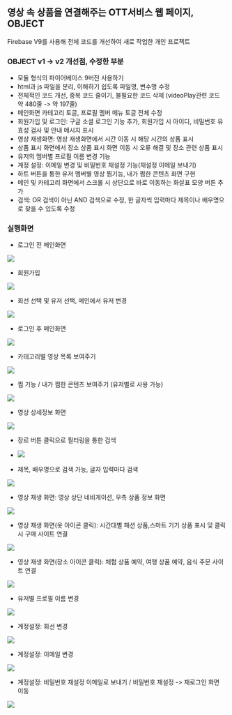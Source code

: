 ## 영상 속 상품을 연결해주는 OTT서비스 웹 페이지, OBJECT
Firebase V9를 사용해 전체 코드를 개선하여 새로 작업한 개인 프로젝트

### OBJECT v1 -> v2 개선점, 수정한 부분
- 모듈 형식의 파이어베이스 9버전 사용하기
- html과 js 파일을 분리, 이해하기 쉽도록 파일명, 변수명 수정
- 전체적인 코드 개선, 중복 코드 줄이기, 불필요한 코드 삭제
(videoPlay관련 코드 약 480줄 -> 약 197줄)
- 메인화면 카테고리 토글, 프로필 멤버 메뉴 토글 전체 수정  
- 회원가입 및 로그인: 구글 소셜 로그인 기능 추가, 회원가입 시 아이디, 비밀번호 유효성 검사 및 안내 메시지 표시
- 영상 재생화면: 영상 재생화면에서 시간 이동 시 해당 시간의 상품 표시
- 상품 표시 화면에서 장소 상품 표시 화면 이동 시 오류 해결 및 장소 관련 상품 표시
- 유저의 멤버별 프로필 이름 변경 기능
- 계정 설정:  이메일 변경 및 비밀번호 재설정 기능(재설정 이메일 보내기)
- 하트 버튼을 통한 유저 멤버별 영상 찜기능, 내가 찜한 콘텐츠 화면 구현
- 메인 및 카테고리 화면에서 스크롤 시 상단으로 바로 이동하는 화살표 모양 버튼 추가
- 검색: OR 검색이 아닌 AND 검색으로 수정, 한 글자씩 입력마다 제목이나 배우명으로 찾을 수 있도록 수정


### 실행화면

- 로그인 전 메인화면
<img src="https://github.com/zestlumen/js-object-v2/assets/122693004/82b6db8d-8575-41d7-8556-13d90d475564"/>

- 회원가입
<img src="https://github.com/zestlumen/js-object-v2/assets/122693004/3c364144-4439-4df2-8f1b-f5ea63682e8d"/>

- 회선 선택 및 유저 선택, 메인에서 유저 변경
<img src="https://github.com/zestlumen/js-object-v2/assets/122693004/04a441d9-49d3-487c-a120-a44ca5f47dd7"/>

- 로그인 후 메인화면
<img src="https://github.com/zestlumen/js-object-v2/assets/122693004/86040b3b-361b-4ef9-8c12-3d247f1b5169"/>

- 카테고리별 영상 목록 보여주기
<img src="https://github.com/zestlumen/js-object-v2/assets/122693004/065eb75d-10b4-415f-8aca-0c5b33d3d312"/>

- 찜 기능 / 내가 찜한 콘텐츠 보여주기 (유저별로 사용 가능)
<img src="https://github.com/zestlumen/js-object-v2/assets/122693004/f687ae3e-df3b-46c6-9bc9-bddfd903e04e"/>

- 영상 상세정보 화면
<img src="https://github.com/zestlumen/js-object-v2/assets/122693004/1c3551ec-3c82-4309-a790-d050ebe4d140"/>

- 장르 버튼 클릭으로 필터링을 통한 검색
- <img src="https://github.com/zestlumen/js-object-v2/assets/122693004/1e7ac302-d85d-4a74-a8d0-ad9170d4c624"/>

- 제목, 배우명으로 검색 가능, 글자 입력마다 검색 
<img src="https://github.com/zestlumen/js-object-v2/assets/122693004/a5e6bbb0-f750-4ed9-ac33-c5d4e7b4e47d"/>

- 영상 재생 화면: 영상 상단 네비게이션, 우측 상품 정보 화면 
<img src="https://github.com/zestlumen/js-object-v2/assets/122693004/d9cfc11a-2f25-46df-ba54-eab9a821d1ad"/>

- 영상 재생 화면(옷 아이콘 클릭): 시간대별 패션 상품,스마트 기기 상품 표시 및 클릭 시 구매 사이트 연결
<img src="https://github.com/zestlumen/js-object-v2/assets/122693004/864a05b5-0094-4426-adee-01a7047b0519"/>

- 영상 재생 화면(장소 아이콘 클릭): 체험 상품 예약, 여행 상품 예약, 음식 주문 사이트 연결
<img src="https://github.com/zestlumen/js-object-v2/assets/122693004/ccabd286-4314-4597-8d83-15d4c4b37eac"/>

- 유저별 프로필 이름 변경 
<img src="https://github.com/zestlumen/js-object-v2/assets/122693004/5e1708dc-ac5c-4617-8e7d-ed711c638869"/>

- 계정설정: 회선 변경 
<img src="https://github.com/zestlumen/js-object-v2/assets/122693004/1573c563-a7d8-45b5-abd0-fd5dcbc60947"/>

- 계정설정: 이메일 변경 
<img src="https://github.com/zestlumen/js-object-v2/assets/122693004/9c4b6cf7-9dbb-4ef9-a360-95d940e85b23"/>

- 계정설정: 비밀번호 재설정 이메일로 보내기 / 비밀번호 재설정 -> 재로그인 화면 이동
<img src="https://github.com/zestlumen/js-object-v2/assets/122693004/4897e96f-5a89-45b4-98f1-e0edca2274f7"/>

